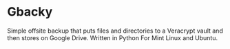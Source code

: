 # Gbacky
Simple offsite backup that puts files and directories to a Veracrypt vault and then stores on Google Drive. Written in Python For Mint Linux and Ubuntu.

